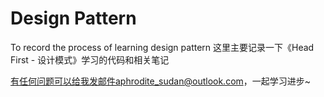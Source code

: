 # Design Pattern
To record the process of learning design pattern
这里主要记录一下《Head First - 设计模式》学习的代码和相关笔记



有任何问题可以给我发邮件aphrodite_sudan@outlook.com，一起学习进步~

